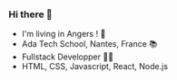 ### Hi there 👋

- I'm living in Angers ! 🌳
- Ada Tech School, Nantes, France 📚
- Fullstack Developper 👩‍💻
- HTML, CSS, Javascript, React, Node.js 
